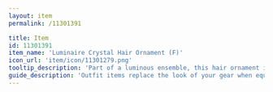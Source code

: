 ```yaml
---
layout: item
permalink: /11301391

title: Item
id: 11301391
item_name: 'Luminaire Crystal Hair Ornament (F)'
icon_url: 'item/icon/11301279.png'
tooltip_description: 'Part of a luminous ensemble, this hair ornament is the hottest thing in high-tech fashion.'
guide_description: 'Outfit items replace the look of your gear when equipped.'
---
```

